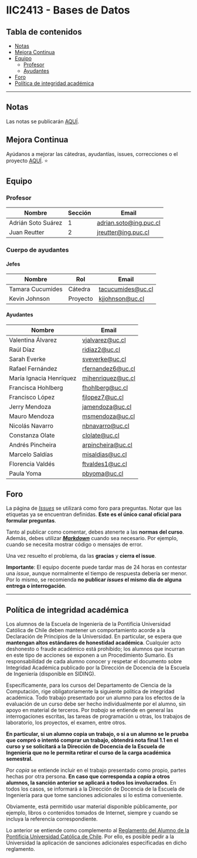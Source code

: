 ﻿# IIC2413 - Bases de Datos

## Tabla de contenidos

- [Notas](#notas)
- [Mejora Continua](#mejora-continua)
- [Equipo](#equipo)
  - [Profesor](#profesor)
  - [Ayudantes](#ayudantes)
- [Foro](#foro)
- [Política de integridad académica](#política-de-integridad-académica)

---

## Notas

Las notas se publicarán [AQUÍ](https://docs.google.com/spreadsheets/d/1L2tjSQz-tDxhn2_I1bsN65sVWgMr9yqneU5YOOg6xwI).

## Mejora Continua

Ayúdanos a mejorar las cátedras, ayudantías, issues, correcciones o el proyecto [AQUÍ](https://forms.gle/Y2Yv9Yaksx6ZXKrf9). :star:

## Equipo

### Profesor

Nombre              | Sección | Email
------------------- | ------- | ---------------------
Adrián Soto Suárez  | 1       | [adrian.soto@ing.puc.cl]
Juan Reutter        | 2       | [jreutter@ing.puc.cl]

### Cuerpo de ayudantes

#### Jefes

Nombre           | Rol      | Email
-----------------|--------- | ----------------
Tamara Cucumides | Cátedra  | [tacucumides@uc.cl] 
Kevin Johnson    | Proyecto | [kjjohnson@uc.cl]

#### Ayudantes

Nombre                    | Email
------------------------- | ---------------------
Valentina Álvarez         | [vjalvarez@uc.cl]
Raúl Díaz                 | [ridiaz2@uc.cl]
Sarah Everke              | [sveverke@uc.cl]
Rafael Fernández          | [rfernandez6@uc.cl]
María Ignacia Henríquez   | [mihenriquez@uc.cl]
Francisca Hohlberg        | [fhohlberg@uc.cl]
Francisco López           | [fjlopez7@uc.cl]
Jerry Mendoza             | [jamendoza@uc.cl]
Mauro Mendoza             | [msmendoza@uc.cl]
Nicolás Navarro           | [nbnavarro@uc.cl]
Constanza Olate           | [clolate@uc.cl]
Andrés Pincheira          | [arpincheira@uc.cl]
Marcelo Saldías           | [misaldias@uc.cl]
Florencia Valdés          | [ftvaldes1@uc.cl]
Paula Yoma                | [pbyoma@uc.cl]


[jreutter@ing.puc.cl]: mailto:jreutter@ing.puc.cl
[adrian.soto@ing.puc.cl]: mailto:adrian.soto@ing.puc.cl
[tacucumides@uc.cl]: mailto:tacucumides@uc.cl
[kjjohnson@uc.cl]: mailto:kjjohnson@uc.cl
[vjalvarez@uc.cl]: mailto:[vjalvarez@uc.cl]
[ridiaz2@uc.cl]: mailto:[ridiaz2@uc.cl]
[sveverke@uc.cl]: mailto:[sveverke@uc.cl]
[rfernandez6@uc.cl]: mailto:[rfernandez6@uc.cl]
[mihenriquez@uc.cl]: mailto:[mihenriquez@uc.cl]
[fhohlberg@uc.cl]: mailto:[fhohlberg@uc.cl]
[fjlopez7@uc.cl]: mailto:[fjlopez7@uc.cl]
[jamendoza@uc.cl]: mailto:[jamendoza@uc.cl]
[msmendoza@uc.cl]: mailto:[msmendoza@uc.cl]
[nbnavarro@uc.cl]: mailto:[nbnavarro@uc.cl]
[clolate@uc.cl]: mailto:[clolate@uc.cl]
[arpincheira@uc.cl]: mailto:[arpincheira@uc.cl]
[misaldias@uc.cl]: mailto:[misaldias@uc.cl]
[ftvaldes1@uc.cl]: mailto:[ftvaldes1@uc.cl]
[pbyoma@uc.cl]: mailto:[pbyoma@uc.cl]

## Foro

La página de [_Issues_](https://github.com/IIC2413/Syllabus-2020-1/issues) se utilizará como foro para preguntas. Notar que las etiquetas ya se encuentran definidas. **Este es el único canal oficial para formular preguntas**.

Tanto al publicar como comentar, debes atenerte a las **normas del curso**. Además, debes utilizar **[_Markdown_](https://github.com/adam-p/markdown-here/wiki/Markdown-Cheatsheet#code)** cuando sea necesario. Por ejemplo, cuando se necesita mostrar código o mensajes de error.

Una vez resuelto el problema, da las **gracias** y **cierra el issue**.

**Importante**: El equipo docente puede tardar mas de 24 horas en contestar una _issue_, aunque normalmente el tiempo de respuesta debería ser menor. Por lo mismo, se recomienda **no publicar _issues_ el mismo día de alguna entrega o interrogación**.


---

## Política de integridad académica

Los alumnos de la Escuela de Ingeniería de la Pontificia Universidad Católica de Chile deben mantener un comportamiento acorde a la Declaración de Principios de la Universidad.  En particular, se espera que **mantengan altos estándares de honestidad académica**.  Cualquier acto deshonesto o fraude académico está prohibido; los alumnos que incurran en este tipo de acciones se exponen a un Procedimiento Sumario. Es responsabilidad de cada alumno conocer y respetar el documento sobre Integridad Académica publicado por la Dirección de Docencia de la Escuela de Ingeniería (disponible en SIDING).

Específicamente, para los cursos del Departamento de Ciencia de la Computación, rige obligatoriamente la siguiente política de integridad académica. Todo trabajo presentado por un alumno para los efectos de la evaluación de un curso debe ser hecho individualmente por el alumno, sin apoyo en material de terceros.  Por _trabajo_ se entiende en general las interrogaciones escritas, las tareas de programación u otras, los trabajos de laboratorio, los proyectos, el examen, entre otros.

**En particular, si un alumno copia un trabajo, o si a un alumno se le prueba que compró o intentó comprar un trabajo, obtendrá nota final 1.1 en el curso y se solicitará a la Dirección de Docencia de la Escuela de Ingeniería que no le permita retirar el curso de la carga académica semestral.**

Por _copia_ se entiende incluir en el trabajo presentado como propio, partes hechas por otra persona.  **En caso que corresponda a _copia_ a otros alumnos, la sanción anterior se aplicará a todos los involucrados**.  En todos los casos, se informará a la Dirección de Docencia de la Escuela de Ingeniería para que tome sanciones adicionales si lo estima conveniente.

Obviamente, está permitido usar material disponible públicamente, por ejemplo, libros o contenidos tomados de Internet, siempre y cuando se incluya la referencia correspondiente.

Lo anterior se entiende como complemento al [Reglamento del Alumno de la Pontificia Universidad Católica de Chile].  Por ello, es posible pedir a la Universidad la aplicación de sanciones adicionales especificadas en dicho reglamento.

[Reglamento del Alumno de la Pontificia Universidad Católica de Chile]: http://admisionyregistros.uc.cl/alumnos/informacion-academica/reglamentos-estudiantiles

